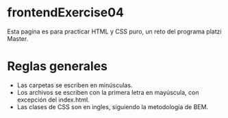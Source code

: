# frontendExercise04

Esta pagina es para practicar HTML y CSS puro, un reto del programa platzi Master.

# Reglas generales

- Las carpetas se escriben en minúsculas.
- Los archivos se escriben con la primera letra en mayúscula, con excepción del index.html.
- Las clases de CSS son en ingles, siguiendo la metodología de BEM.